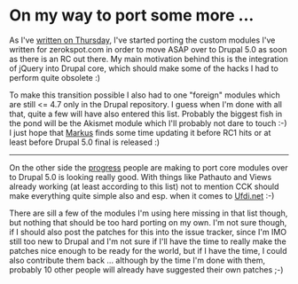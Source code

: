 # On my way to port some more ...

As I've [written on Thursday](http://zerokspot.com/node/787), I've started porting the custom modules I've written for zerokspot.com in order to move ASAP over to Drupal 5.0 as soon as there is an RC out there. My main motivation behind this is the integration of jQuery into Drupal core, which should make some of the hacks I had to perform quite obsolete :) 

To make this transition possible I also had to one "foreign" modules which are still &lt;= 4.7 only in the Drupal repository. I guess when I'm done with all that, quite a few will have also entered this list. Probably the biggest fish in the pond will be the Akismet module which I'll probably not dare to touch :-) I just hope that [Markus](http://www.phpmix.org/) finds some time updating it before RC1 hits or at least before Drupal 5.0 final is released :)

-------------------------------



On the other side the [progress](http://drupal.org/node/82257) people are making to port core modules over to Drupal 5.0 is looking really good. With things like Pathauto and Views already working (at least according to this list) not to mention CCK should make everything quite simple also and esp. when it comes to [Ufdi.net](http://ufdi.net) :-)

There are sill a few of the modules I'm using here missing in that list though, but nothing that should be too hard porting on my own. I'm not sure though, if I should also post the patches for this into the issue tracker, since I'm IMO still too new to Drupal and I'm not sure if I'll have the time to really make the patches nice enough to be ready for the world, but if I have the time, I could also contribute them back ... although by the time I'm done with them, probably 10 other people will already have suggested their own patches ;-)